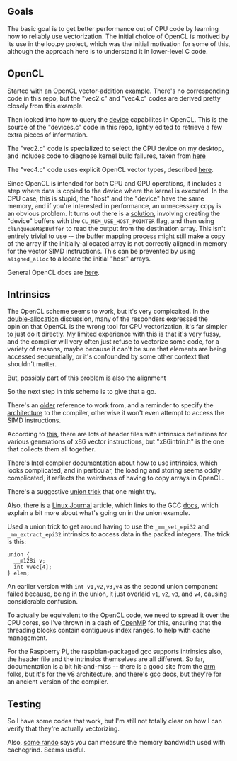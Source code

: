 
## Goals

The basic goal is to get better performance out of CPU code
by learning how to reliably use vectorization. The initial choice
of OpenCL is motived by its use in the loo.py project, which 
was the initial motivation for some of this, although the 
approach here is to understand it in lower-level C code.

## OpenCL

Started with an OpenCL vector-addition [example][1].
There's no corresponding code in this repo, but the
"vec2.c" and "vec4.c" codes are derived pretty closely
from this example.

Then looked into how to query the [device][2] capabilites in OpenCL.
This is the source of the "devices.c" code in this repo, lightly
edited to retrieve a few extra pieces of information.

The "vec2.c" code is specialized to select the CPU device on 
my desktop, and includes code to diagnose kernel build
failures, taken from [here][3]

The "vec4.c" code uses explicit OpenCL vector types,
described [here][4].

Since OpenCL is intended for both CPU and GPU operations, it 
includes a step where data is copied to the device where the
kernel is executed. In the CPU case, this is stupid, the 
"host" and the "device" have the same memory, and if you're
interested in performance, an unnecessary copy is an obvious
problem. It turns out there is a [solution][5], involving
creating the "device" buffers with the `CL_MEM_USE_HOST_POINTER`
flag, and then using `clEnqueueMapBuffer` to read the output
from the destination array.  This isn't entirely trivial to 
use -- the buffer mapping process might still make a copy of
the array if the initially-allocated array is not correctly
aligned in memory for the vector SIMD instructions.  This
can be prevented by using `aligned_alloc` to allocate the
initial "host" arrays.

General OpenCL docs are [here][6].


## Intrinsics

The OpenCL scheme seems to work, but it's very complcaited.
In the [double-allocation][5] discussion, many of the responders 
expressed the opinion that OpenCL is the wrong tool for CPU
vectorization, it's far simpler to just do it directly.
My limited experience with this is that it's very fussy, and
the compiler will very often just refuse to vectorize some
code, for a variety of reasons, maybe because it can't be sure
that elements are being accessed sequentially, or it's 
confounded by some other context that shouldn't matter.

But, possibly part of this problem is also the alignment

So the next step in _this_ scheme is to give that a go.

There's an [older][7] reference to work from, and a reminder
to specify the [architecture][8] to the compiler, otherwise
it won't even attempt to access the SIMD instructions.

According to [this][9], there are lots of header files with
intrinsics definitions for various generations of x86 vector
instructions, but "x86intrin.h" is the one that collects
them all together.

There's Intel compiler [documentation][10] about how to 
use intrinsics, which looks complicated, and in particular,
the loading and storing seems oddly complicated, it reflects
the weirdness of having to copy arrays in OpenCL. 

There's a suggestive [union trick][11] that one might try.

Also, there is a [Linux Journal][12] article, which links to the
GCC [docs][13], which explain a bit more about what's 
going on in the union example.

Used a union trick to get around having to use the 
`_mm_set_epi32` and `_mm_extract_epi32` intrinsics to access
data in the packed integers.  The trick is this:

```
union {
  __m128i v;
  int vvec[4];
} elem;
```

An earlier version with `int v1,v2,v3,v4` as the second union 
component failed because, being in the union, it just overlaid 
`v1`, `v2`, `v3`, and `v4`, causing considerable confusion. 

To actually be equivalent to the
OpenCL code, we need to spread it over the CPU cores, so 
I've thrown in a dash of [OpenMP][14] for this, ensuring that
the threading blocks contain contiguous index ranges, to help
with cache management.


For the Raspberry Pi, the raspbian-packaged gcc supports 
intrinsics also, the header file and the intrinsics themselves
are all different.  So far, documentation is a bit hit-and-miss --
there is a good site from the [arm][14] folks, but it's 
for the v8 architecture, and there's [gcc][15] docs, but they're
for an ancient version of the compiler.

## Testing

So I have some codes that work, but I'm still not totally clear
on how I can verify that they're actually vectorizing.

Also, [some rando][rando] says you can measure the memory bandwidth
used with cachegrind.  Seems useful.

[1]: https://www.eriksmistad.no/getting-started-with-opencl-and-gpu-computing/
[2]: https://gist.github.com/courtneyfaulkner/7919509  
[3]: https://stackoverflow.com/questions/9464190/error-code-11-what-are-all-possible-reasons-of-getting-error-cl-build-prog
[4]: https://www.fz-juelich.de/SharedDocs/Downloads/IAS/JSC/EN/slides/opencl/opencl-04-vector.pdf
[5]: https://community.khronos.org/t/how-to-avoid-double-allocation-on-cpu/3566/3
[6]: https://github.com/KhronosGroup/OpenCL-Docs
[7]: https://ds9a.nl/gcc-simd/index.html
[8]: https://stackoverflow.com/questions/43613577/compile-c-code-with-avx2-avx512-intrinsics-on-avx
[9]: https://stackoverflow.com/questions/11228855/header-files-for-x86-simd-intrinsics
[10]: https://scc.ustc.edu.cn/zlsc/sugon/intel/compiler_c/main_cls/intref_cls/common/intref_overview_details.htm
[11]: https://stackoverflow.com/questions/4389818/64-bit-specific-simd-intrinsic
[12]: https://www.linuxjournal.com/content/introduction-gcc-compiler-intrinsics-vector-processing
[13]: https://gcc.gnu.org/onlinedocs/gcc/Vector-Extensions.html#Vector-Extensions
[14]: http://pages.tacc.utexas.edu/~eijkhout/pcse/html/omp-loop.html
[15]: https://developer.arm.com/architectures/instruction-sets/simd-isas/neon/intrinsics
[16]: https://gcc.gnu.org/onlinedocs/gcc-4.6.4/gcc/ARM-NEON-Intrinsics.html

[rando]: https://superuser.com/questions/458133/how-to-measure-memory-bandwidth-usage
